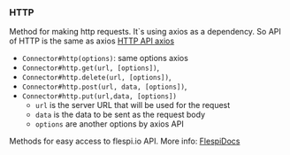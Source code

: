 ### HTTP
Method for making http requests. It`s using axios as a dependency. So API of HTTP is the same as axios [HTTP API axios](https://github.com/axios/axios) 
* `Connector#http(options)`: same options axios
* `Connector#http.get(url, [options])`,
* `Connector#http.delete(url, [options])`,
* `Connector#http.post(url, data, [options])`,
* `Connector#http.put(url,data, [options])`
    * `url` is the server URL that will be used for the request
    * `data` is the data to be sent as the request body
    * `options` are another options by axios API

Methods for easy access to flespi.io API. More info: [FlespiDocs](https://flespi.io/docs)